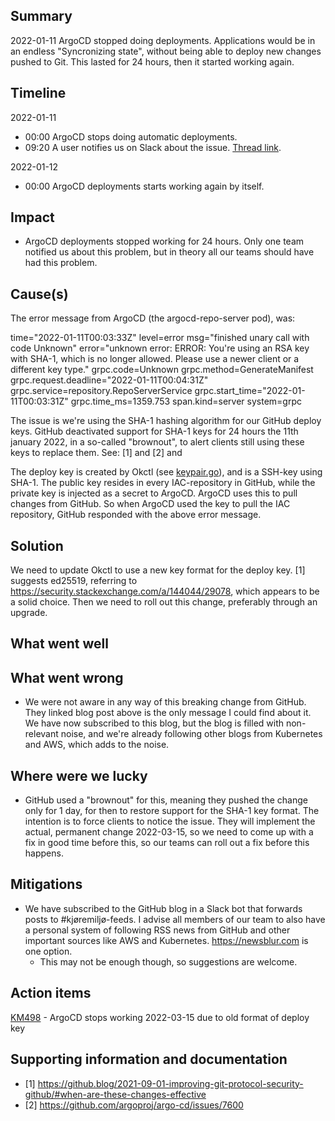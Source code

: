 ## Summary

2022-01-11 ArgoCD stopped doing deployments. Applications would be in an endless "Syncronizing state", without being able to
deploy new changes pushed to Git. This lasted for 24 hours, then it started working again.

## Timeline

2022-01-11
* 00:00 ArgoCD stops doing automatic deployments.
* 09:20 A user notifies us on Slack about the issue. [Thread link](https://oslokommune.slack.com/archives/CV9EGL9UG/p1641889201058000).

2022-01-12
* 00:00 ArgoCD deployments starts working again by itself. 

## Impact

* ArgoCD deployments stopped working for 24 hours. Only one team notified us about this problem, but in theory all our teams
should have had this problem.

## Cause(s)

The error message from ArgoCD (the argocd-repo-server pod), was:

time="2022-01-11T00:03:33Z" level=error msg="finished unary call with code Unknown" error="unknown error: ERROR: You're using an
RSA key with SHA-1, which is no longer allowed. Please use a newer client or a different key type." grpc.code=Unknown
grpc.method=GenerateManifest grpc.request.deadline="2022-01-11T00:04:31Z" grpc.service=repository.RepoServerService
grpc.start_time="2022-01-11T00:03:31Z" grpc.time_ms=1359.753 span.kind=server system=grpc

The issue is we're using the SHA-1 hashing algorithm for our GitHub deploy keys. GitHub deactivated support for SHA-1 keys for 24
hours the 11th january 2022, in a so-called "brownout", to alert clients still using these keys to replace them. See: [1] and [2]
and

The deploy key is created by Okctl (see
[keypair.go](https://github.com/oslokommune/okctl/blob/2173be74b104abd36b9b9b17b12b3f3d9f41fed2/pkg/keypair/keypair.go)), and is a
SSH-key using SHA-1. The public key resides in every IAC-repository in GitHub, while the private key is injected as a secret to
ArgoCD. ArgoCD uses this to pull changes from GitHub. So when ArgoCD used the key to pull the IAC repository, GitHub responded
with the above error message.

## Solution

We need to update Okctl to use a new key format for the deploy key. [1] suggests ed25519, referring
to https://security.stackexchange.com/a/144044/29078, which appears to be a solid choice. Then we need to roll out this change,
preferably through an upgrade.

## What went well


## What went wrong

* We were not aware in any way of this breaking change from GitHub. They linked blog post above is the only message I could find
about it. We have now subscribed to this blog, but the blog is filled with non-relevant noise, and we're already following
other blogs from Kubernetes and AWS, which adds to the noise.

## Where were we lucky

* GitHub used a "brownout" for this, meaning they pushed the change only for 1 day, for then to restore support for the SHA-1 key
  format. The intention is to force clients to notice the issue. They will implement the actual, permanent change 2022-03-15, so
  we need to come up with a fix in good time before this, so our teams can roll out a fix before this happens. 

## Mitigations

<!--
Describe potential steps to prevent this event from happening again, be it technical, processes, etc.

Example:
- Request that proactive messages will be sendt in smaller batches, ideally during regular work hours, for load to be
    better distributed.
- Create tests that cover creation and authentication of users
-->

* We have subscribed to the GitHub blog in a Slack bot that forwards posts to #kjøremiljø-feeds. I advise all members of our team
to also have a personal system of following RSS news from GitHub and other important sources like AWS and Kubernetes.
https://newsblur.com is one option.
  * This may not be enough though, so suggestions are welcome.

## Action items

[KM498](https://trello.com/c/9GxBElfD/498-argocd-stops-working-2022-03-15-due-to-old-format-of-deploy-key) - ArgoCD stops working
2022-03-15 due to old format of deploy key

## Supporting information and documentation

* [1] https://github.blog/2021-09-01-improving-git-protocol-security-github/#when-are-these-changes-effective
* [2] https://github.com/argoproj/argo-cd/issues/7600